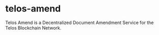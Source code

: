 # telos-amend
Telos Amend is a Decentralized Document Amendment Service for the Telos Blockchain Network.
